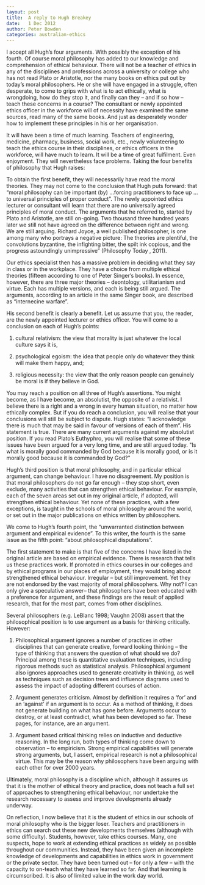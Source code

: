 ```yaml
---
layout: post
title:  A reply to Hugh Breakey
date:   1 Dec 2012
author: Peter Bowden
categories: australian-ethics
---
```


I accept all Hugh’s four arguments. With possibly the exception of his fourth. Of course moral philosophy has added to our knowledge and comprehension of ethical behaviour. There will not be a teacher of ethics in any of the disciplines and professions across a university or college who has not read Plato or Aristotle, nor the many books on ethics put out by today’s moral philosophers. He or she will have engaged in a struggle, often desperate, to come to grips with what is to act ethically, what is wrongdoing, how do they stop it, and finally can they – and if so how – teach these concerns in a course? The consultant or newly appointed ethics officer in the workforce will of necessity have examined the same sources, read many of the same books. And just as desperately wonder how to implement these principles in his or her organisation.

It will have been a time of much learning. Teachers of engineering, medicine, pharmacy, business, social work, etc., newly volunteering to teach the ethics course in their disciplines, or ethics officers in the workforce, will have much to learn. It will be a time of great fulfilment. Even enjoyment. They will nevertheless face problems. Taking the four benefits of philosophy that Hugh raises:

To obtain the first benefit, they will necessarily have read the moral theories. They may not come to the conclusion that Hugh puts forward: that “moral philosophy can be important (by) …forcing practitioners to face up …to universal principles of proper conduct”. The newly appointed ethics lecturer or consultant will learn that there are no universally agreed principles of moral conduct. The arguments that he referred to, started by Plato and Aristotle, are still on-going. Two thousand three hundred years later we still not have agreed on the difference between right and wrong. We are still arguing. Richard Joyce, a well published philosopher, is one among many who portrays a negative picture: The theories are plentiful, the convolutions byzantine, the infighting bitter, the spilt ink copious, and the progress astoundingly unimpressive” (Philosophy Today , 2011).

Our ethics specialist then has a massive problem in deciding what they say in class or in the workplace. They have a choice from multiple ethical theories (fifteen according to one of Peter Singer’s books). In essence, however, there are three major theories – deontology, utilitarianism and virtue. Each has multiple versions, and each is being still argued. The arguments, according to an article in the same Singer book, are described as “internecine warfare”.

His second benefit is clearly a benefit. Let us assume that you, the reader, are the newly appointed lecturer or ethics officer. You will come to a conclusion on each of Hugh’s points:

1. cultural relativism: the view that morality is just whatever the local culture says it is,

2. psychological egoism: the idea that people only do whatever they think will make them happy, and;

3. religious necessity: the view that the only reason people can genuinely be moral is if they believe in God.

You may reach a position on all three of Hugh’s assertions. You might become, as I have become, an absolutist, the opposite of a relativist. I believe there is a right and a wrong in every human situation, no matter how ethically complex. But if you do reach a conclusion, you will realise that your conclusions will still be subject to dispute. Hugh states: “I acknowledge there is much that may be said in favour of versions of each of them”. His statement is true. There are many current arguments against my absolutist position. If you read Plato’s Euthyphro, you will realise that some of these issues have been argued for a very long time, and are still argued today. "Is what is morally good commanded by God because it is morally good, or is it morally good because it is commanded by God?"

Hugh’s third position is that moral philosophy, and in particular ethical argument, can change behaviour. I have no disagreement. My position is that moral philosophers do not go far enough – they stop short, even exclude, many activities that can strengthen ethical behaviour. For example, each of the seven areas set out in my original article, if adopted, will strengthen ethical behaviour. Yet none of these practices, with a few exceptions, is taught in the schools of moral philosophy around the world, or set out in the major publications on ethics written by philosophers.

We come to Hugh’s fourth point, the “unwarranted distinction between argument and empirical evidence”. To this writer, the fourth is the same issue as the fifth point: “about philosophical disputations”.

The first statement to make is that five of the concerns I have listed in the original article are based on empirical evidence. There is research that tells us these practices work. If promoted in ethics courses in our colleges and by ethical programs in our places of employment, they would bring about strengthened ethical behaviour. Irregular – but still improvement. Yet they are not endorsed by the vast majority of moral philosophers. Why not? I can only give a speculative answer– that philosophers have been educated with a preference for argument, and these findings are the result of applied research, that for the most part, comes from other disciplines.

Several philosophers (e.g. LeBlanc 1998; Vaughn 2008) assert that the philosophical position is to use argument as a basis for thinking critically. However:

1. Philosophical argument ignores a number of practices in other disciplines that can generate creative, forward looking thinking – the type of thinking that answers the question of what should we do? Principal among these is quantitative evaluation techniques, including rigorous methods such as statistical analysis. Philosophical argument also ignores approaches used to generate creativity in thinking, as well as techniques such as decision trees and influence diagrams used to assess the impact of adopting different courses of action.

2. Argument generates criticism. Almost by definition it requires a ‘for’ and an ‘against’ if an argument is to occur. As a method of thinking, it does not generate building on what has gone before. Arguments occur to destroy, or at least contradict, what has been developed so far. These pages, for instance, are an argument.

3. Argument based critical thinking relies on inductive and deductive reasoning. In the long run, both types of thinking come down to observation – to empiricism. Strong empirical capabilities will generate strong arguments, but, I assert, empirical research is not a philosophical virtue. This may be the reason why philosophers have been arguing with each other for over 2000 years.

Ultimately, moral philosophy is a discipline which, although it assures us that it is the mother of ethical theory and practice, does not teach a full set of approaches to strengthening ethical behaviour, nor undertake the research necessary to assess and improve developments already underway.

On reflection, I now believe that it is the student of ethics in our schools of moral philosophy who is the bigger loser. Teachers and practitioners in ethics can search out these new developments themselves (although with some difficulty). Students, however, take ethics courses. Many, one suspects, hope to work at extending ethical practices as widely as possible throughout our communities. Instead, they have been given an incomplete knowledge of developments and capabilities in ethics work in government or the private sector. They have been turned out – for only a few – with the capacity to on-teach what they have learned so far. And that learning is circumscribed. It is also of limited value in the work day world.








